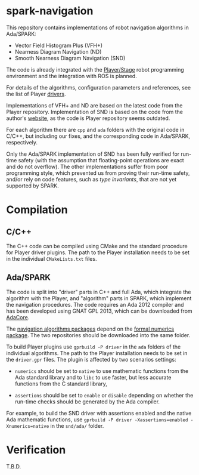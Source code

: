 spark-navigation
================

This repository contains implementations of robot navigation
algorithms in Ada/SPARK:

* Vector Field Histogram Plus (VFH+)
* Nearness Diagram Navigation (ND)
* Smooth Nearness Diagram Navigation (SND)

The code is already integrated with the
[Player/Stage](http://playerstage.sourceforge.net/) robot programming
environment and the integration with ROS is planned.

For details of the algorithms, configuration parameters and
references, see the list of Player [drivers][drivers].

Implementations of VFH+ and ND are based on the latest code from the
Player repository. Implementation of SND is based on the code from the
author's [website][SND], as the code is Player repository seems
outdated.

For each algorithm there are `cpp` and `ada` folders with the original
code in C/C++, but including our fixes, and the corresponding code in
Ada/SPARK, respectively.

Only the Ada/SPARK implementation of SND has been fully verified for
run-time safety (with the assumption that floating-point operations
are exact and do not overflow). The other implementations suffer from
poor programming style, which prevented us from proving their run-time
safety, and/or rely on code features, such as *type invariants*, that
are not yet supported by SPARK.

Compilation
===========

C/C++
-----

The C++ code can be compiled using CMake and the standard procedure
for Player driver plugins. The path to the Player installation needs
to be set in the individual `CMakeLists.txt` files.

Ada/SPARK
---------

The code is split into "driver" parts in C++ and full Ada, which
integrate the algorithm with the Player, and "algorithm" parts in
SPARK, which implement the navigation procedures. The code requires an
Ada 2012 compiler and has been developed using GNAT GPL 2013, which
can be downloaded from [AdaCore](http://libre.adacore.com/).

The
[navigation algorithms packages](http://github.com/ptroja/spark-navigation)
depend on the
[formal numerics package](http://github.com/ptroja/formal-numerics).
The two repositories should be downloaded into the same folder.

To build Player plugins use `gprbuild -P driver` in the `ada` folders
of the individual algorithms. The path to the Player installation
needs to be set in the `driver.gpr` files. The plugin is affected by
two scenarios settings:

- `numerics` should be set to `native` to use mathematic functions
  from the Ada standard library and to `libc` to use faster, but less
  accurate functions from the C standard library,

- `assertions` should be set to `enable` or `disable` depending on
  whether the run-time checks should be generated by the Ada compiler.

For example, to build the SND driver with assertions enabled and the
native Ada mathematic functions, use `gprbuild -P driver
-Xassertions=enabled -Xnumerics=native` in the `snd/ada/` folder.

Verification
============

T.B.D.

[drivers]: http://playerstage.sourceforge.net/doc/Player-svn/player/group__drivers.html "drivers"

[SND]: http://motion.me.ucsb.edu/~joey/website/media.html "SND code"
